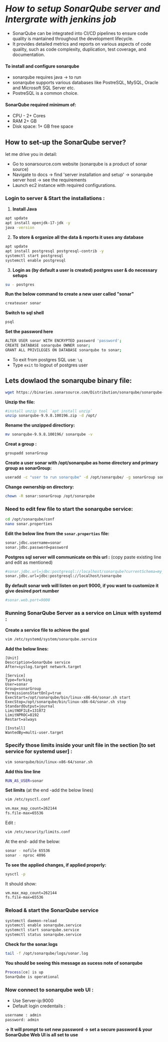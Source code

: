 # *How to setup SonarQube server and Intergrate with jenkins job*
-  SonarQube can be integrated into CI/CD pipelines to ensure code quality is mantained throughout the development lifecycle.
-  It provides detailed metrics and reports on various aspects of code quality, such as code complexity, duplication, test coverage, and documentation.
#### To install and configure sonarqube
-  sonarqube requires java -> to run
-  sonarqube supports various databases like PostreSQL, MySQL, Oracle and Microsoft SQL Server etc.
-  PostreSQL is a common choice.
#### SonarQube required minimum of:
-  CPU - 2+ Cores
-  RAM 2+ GB
-  Disk space: 1+ GB free space
## How to set-up the SonarQube server?
let me drive you in detail:
-  Go to sonarsource.com website (sonarqube is a product of sonar source)
-  Navigate to docs -> find 'server installation and setup' -> sonarqube server host -> see the requirements
-  Launch ec2 instance with required configurations.
### Login to server & Start the installations :
1.  **Install Java**
```bash
apt update 
apt install openjdk-17-jdk -y
java -version
```
2.  **To store & organize all the data & reports it uses any database**
```bash
apt update
apt install postgresql postgresql-contrib -y 
systemctl start postgresql 
systemctl enable postgresql
```
3.  **Login as (by default a user is created) postgres user & do necessary setups**
```bash
su - postgres
```
**Run the below command to create a new user called "sonar"**
```bash
createuser sonar
```
**Switch to sql shell**
```bash
psql
```
**Set the password here**
```bash
ALTER USER sonar WITH ENCRYPTED password 'password';
CREATE DATABASE sonarqube OWNER sonar;
GRANT ALL PRIVILEGES ON DATABASE sonarqube to sonar;
```
-  To exit from postgres SQL use: `\q`
-  Type `exit` to logout of postgres user

## Lets dowlaod the sonarqube binary file:
```bash
wget https://binaries.sonarsource.com/Distribution/sonarqube/sonarqube-9.9.8.100196.zip
```
**Unzip the file:**
```bash
#install unzip tool `apt install unzip`
unzip sonarqube-9.9.8.100196.zip -d /opt/
```
**Rename the unzipped directiory:**
```bash
mv sonarqube-9.9.8.100196/ sonarqube -v
```
**Creat a group :**
```bash
groupadd sonarGroup
```
**Create a user sonar with /opt/sonarqube as home directory and primary group as sonarGroup:**
```bash
useradd -c "user to run sonarqube" -d /opt/sonarqube/ -g sonarGroup sonar
```
**Change ownership on directory:**
```bash
chown -R sonar:sonarGroup /opt/sonarqube
```
### Need to edit few file to start the sonarqube service:
```bash
cd /opt/sonarqube/conf
nano sonar.properties
```
**Edit the below line from the `sonar.properties` file:**
```bash
sonar.jdbc.username=sonar
sonar.jdbc.password=password
```
**Postgres sql server will communicate on this url :** (copy paste existing line and edit as mentioned)
```bash
#sonar.jdbc.url=jdbc:postgresql://localhost/sonarqube?currentSchema=my_schema
sonar.jdbc.url=jdbc:postgresql://localhost/sonarqube
```
**By default sonar web will listen on port 9000, if you want to customize it give desired port number**
```bash
#sonar.web.port=9000
```
### Running SonarQube Server as a service on Linux with systemd :
**Create a service file to achieve the goal**
```bash
vim /etc/systemd/system/sonarqube.service
```
**Add the below lines:**
```text
[Unit]
Description=SonarQube service
After=syslog.target network.target

[Service]
Type=forking
User=sonar
Group=sonarGroup
PermissionsStartOnly=true
ExecStart=/opt/sonarqube/bin/linux-x86-64/sonar.sh start
ExecStop=/opt/sonarqube/bin/linux-x86-64/sonar.sh stop
StandardOutput=journal
LimitNOFILE=131072
LimitNPROC=8192
Restart=always

[Install]
WantedBy=multi-user.target
```
### Specify those limits inside your unit file in the section [to set service for systemd user] : 
```bash
vim sonarqube/bin/linux-x86-64/sonar.sh
```
**Add this line line**
```bash
RUN_AS_USER=sonar
```
**Set limits** (at the end -add the below lines)
```bash
vim /etc/sysctl.conf
```
```bash
vm.max_map_count=262144
fs.file-max=65536
```
Edit :
```bash
vim /etc/security/limits.conf
```
At the end- add the below:
```bash
sonar - nofile 65536
sonar - nproc 4096
```
**To see the applied changes, if applied properly:**
```bash
sysctl -p
```
It should show:
```bash
vm.max_map_count=262144
fs.file-max=65536
```
### Reload & start the SonarQube service
```bash
systemctl daemon-reload
systemctl enable sonarqube.service
systemctl start sonarqube.service
systemctl status sonarqube.service
```
**Check for the sonar.logs**
```bash
tail -f /opt/sonarqube/logs/sonar.log
```
**You should be seeing this message as sucess note of sonarqube**
```bash
Process[ce] is up
SonarQube is operational
```
### Now connect to sonarqube web UI : 
-  Use Server-ip:9000
-  Default login credentails :
```bash
username : admin
password: admin
```
**-> It will prompt to set new password -> set a secure password & your SonarQube Web UI is all set to use**
